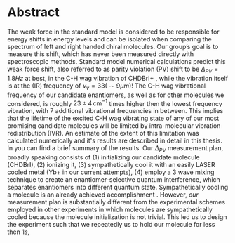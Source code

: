 # Abstract
The weak force in the standard model is considered to be responsible for energy shifts in energy levels and can be isolated when comparing the spectrum of left and right handed chiral molecules. Our group’s goal is to measure this shift, which has never been measured directly with spectroscopic methods.
Standard model numerical calculations predict this weak force shift, also referred to as parity violation (PV) shift to be $\Delta_{PV} = 1.8Hz$ at best, in the C-H wag vibration of CHDBrI+ <!--TODO: Cite-->, while the vibration itself is at the (IR) frequency of $\nu_v = 33 (\sim 9 \mu m)$!
The C-H wag vibrational frequency of our candidate enantiomers, as well as for other molecules we considered, is roughly $23\pm 4 \,\mathrm{cm^{-1}}$ times higher then the lowest frequency vibration, with 7 additional vibrational frequencies in between. This implies that the lifetime of the excited C-H wag vibrating state of any of our most promising candidate molecules will be limited by intra-molecular vibration redistribution (IVR). An estimate of the extent of this limitation was calculated numerically and it's results are described in detail in this thesis. In <!--TODO: cite--> you can find a brief summary of the results.
Our $\Delta_{PV}$ measurement plan, broadly speaking consists of (1) initializing our candidate molecule (CHDBrI), (2) ionizing it, (3) sympathetically cool it with an easily LASER cooled metal (Yb+ in our current attempts), (4) employ a 3 wave mixing technique to create an enantiomer-selective quantum interference, which separates enantiomers into different quantum state. <!--TODO: Cite Itay's thesis, or our group's articles, an article about sympathetic cooling-->
Sympathetically cooling a molecule is an already achieved accomplishment <!--TODO: Cite a few examples -->. However, _our_ measurement plan is substantially different from the experimental schemes employed in other experiments in which molecules are sympathetically cooled because the molecule initialization is not trivial. This led us to design the experiment such that we repeatedly us to hold our molecule for less then $1s$,
<!--stackedit_data:
eyJoaXN0b3J5IjpbMTQ0NzU4NjE5OCwtMTM0NzEwNzA1NywtNj
A0MDYzMDEsLTM2ODY2MDg4NywtMTI2MTIzMDAzNyw1NDE1MDU0
ODAsMTc2NDc0NTkzOSwxMTM2MzMwOTQ0LC0xOTYzMTc4MDQsNz
U4MDc3Njc1LC0xODU1MjMzOTkyLC0yMDg4NzQ2NjEyLC0zMzI0
NTUzNjNdfQ==
-->